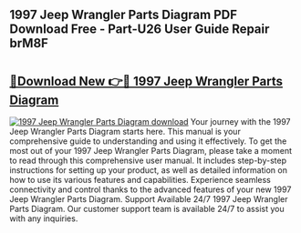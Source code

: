 ## 1997 Jeep Wrangler Parts Diagram PDF Download Free - Part-U26 User Guide Repair brM8F

# <h2><a href="http://dfhoenv.blite.top/?on=1997+Jeep+Wrangler+Parts+Diagram">🔗Download New 👉🔴 1997 Jeep Wrangler Parts Diagram</a></h2>

[![1997 Jeep Wrangler Parts Diagram download](https://i.imgur.com/lujVjoI.png)](http://dfhoenv.blite.top/?on=1997+Jeep+Wrangler+Parts+Diagram)
Your journey with the 1997 Jeep Wrangler Parts Diagram starts here. This manual is your comprehensive guide to understanding and using it effectively. To get the most out of your 1997 Jeep Wrangler Parts Diagram, please take a moment to read through this comprehensive user manual. It includes step-by-step instructions for setting up your product, as well as detailed information on how to use its various features and capabilities. Experience seamless connectivity and control thanks to the advanced features of your new 1997 Jeep Wrangler Parts Diagram. Support Available 24/7 1997 Jeep Wrangler Parts Diagram. Our customer support team is available 24/7 to assist you with any inquiries.
